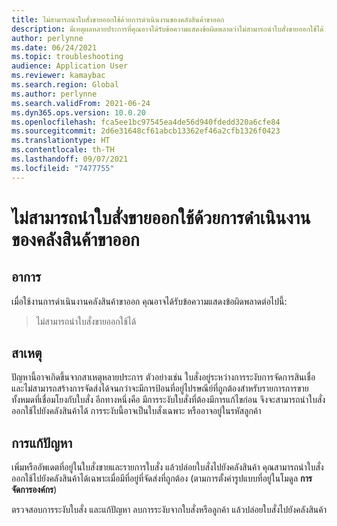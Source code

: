 ```yaml
---
title: ไม่สามารถนำใบสั่งขายออกใช้ด้วยการดำเนินงานของคลังสินค้าขาออก
description: มีเหตุผลหลายประการที่คุณอาจได้รับข้อความแสดงข้อผิดพลาดว่าไม่สามารถนำใบสั่งขายออกใช้ได้ หน้านี้อธิบายเหตุผลและวิธีลดปัญหา
author: perlynne
ms.date: 06/24/2021
ms.topic: troubleshooting
audience: Application User
ms.reviewer: kamaybac
ms.search.region: Global
ms.author: perlynne
ms.search.validFrom: 2021-06-24
ms.dyn365.ops.version: 10.0.20
ms.openlocfilehash: fca5ee1bc97545ea4de56d940fdedd320a6cfe84
ms.sourcegitcommit: 2d6e31648cf61abcb13362ef46a2cfb1326f0423
ms.translationtype: HT
ms.contentlocale: th-TH
ms.lasthandoff: 09/07/2021
ms.locfileid: "7477755"
---
```

# <a name="sales-order-could-not-be-released-with-outbound-warehouse-operations"></a>ไม่สามารถนำใบสั่งขายออกใช้ด้วยการดำเนินงานของคลังสินค้าขาออก

## <a name="symptoms"></a>อาการ

เมื่อใช้งานการดําเนินงานคลังสินค้าขาออก คุณอาจได้รับข้อความแสดงข้อผิดพลาดต่อไปนี้:

> ไม่สามารถนำใบสั่งขายออกใช้ได้

## <a name="cause"></a>สาเหตุ

ปัญหานี้อาจเกิดขึ้นจากสาเหตุหลายประการ ตัวอย่างเช่น ใบสั่งอยู่ระหว่างการระงับการจัดการสินเชื่อ และไม่สามารถสร้างการจัดส่งได้จนกว่าจะมีการป้อนที่อยู่ไปรษณีย์ที่ถูกต้องสำหรับรายการการขายทั้งหมดที่เชื่อมโยงกับใบสั่ง อีกทางหนึ่งคือ มีการระงับใบสั่งที่ต้องมีการแก้ไขก่อน จึงจะสามารถนำใบสั่งออกใช้ไปยังคลังสินค้าได้ การระงับนี้อาจเป็นใบสั่งเฉพาะ หรืออาจอยู่ในรหัสลูกค้า

## <a name="resolution"></a>การแก้ปัญหา

เพิ่มหรืออัพเดตที่อยู่ในใบสั่งขายและรายการใบสั่ง แล้วปล่อยใบสั่งไปยังคลังสินค้า คุณสามารถนำใบสั่งออกใช้ไปยังคลังสินค้าได้เฉพาะเมื่อมีที่อยู่ที่จัดส่งที่ถูกต้อง (ตามการตั้งค่ารูปแบบที่อยู่ในโมดูล **การจัดการองค์กร**)

ตรวจสอบการระงับใบสั่ง และแก้ปัญหา ลบการระงับจากใบสั่งหรือลูกค้า แล้วปล่อยใบสั่งไปยังคลังสินค้า
